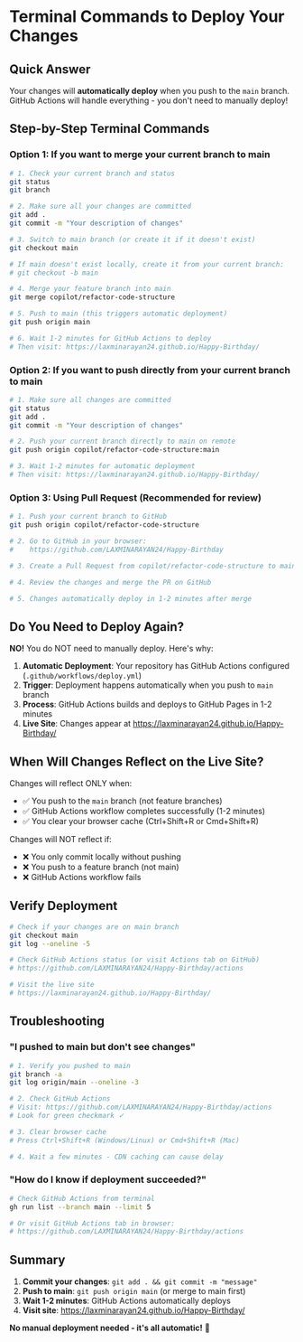 # Terminal Commands to Deploy Your Changes

## Quick Answer

Your changes will **automatically deploy** when you push to the `main` branch. GitHub Actions will handle everything - you don't need to manually deploy!

## Step-by-Step Terminal Commands

### Option 1: If you want to merge your current branch to main

```bash
# 1. Check your current branch and status
git status
git branch

# 2. Make sure all your changes are committed
git add .
git commit -m "Your description of changes"

# 3. Switch to main branch (or create it if it doesn't exist)
git checkout main

# If main doesn't exist locally, create it from your current branch:
# git checkout -b main

# 4. Merge your feature branch into main
git merge copilot/refactor-code-structure

# 5. Push to main (this triggers automatic deployment)
git push origin main

# 6. Wait 1-2 minutes for GitHub Actions to deploy
# Then visit: https://laxminarayan24.github.io/Happy-Birthday/
```

### Option 2: If you want to push directly from your current branch to main

```bash
# 1. Make sure all changes are committed
git status
git add .
git commit -m "Your description of changes"

# 2. Push your current branch directly to main on remote
git push origin copilot/refactor-code-structure:main

# 3. Wait 1-2 minutes for automatic deployment
# Then visit: https://laxminarayan24.github.io/Happy-Birthday/
```

### Option 3: Using Pull Request (Recommended for review)

```bash
# 1. Push your current branch to GitHub
git push origin copilot/refactor-code-structure

# 2. Go to GitHub in your browser:
#    https://github.com/LAXMINARAYAN24/Happy-Birthday

# 3. Create a Pull Request from copilot/refactor-code-structure to main

# 4. Review the changes and merge the PR on GitHub

# 5. Changes automatically deploy in 1-2 minutes after merge
```

## Do You Need to Deploy Again?

**NO!** You do NOT need to manually deploy. Here's why:

1. **Automatic Deployment**: Your repository has GitHub Actions configured (`.github/workflows/deploy.yml`)
2. **Trigger**: Deployment happens automatically when you push to `main` branch
3. **Process**: GitHub Actions builds and deploys to GitHub Pages in 1-2 minutes
4. **Live Site**: Changes appear at https://laxminarayan24.github.io/Happy-Birthday/

## When Will Changes Reflect on the Live Site?

Changes will reflect ONLY when:
- ✅ You push to the `main` branch (not feature branches)
- ✅ GitHub Actions workflow completes successfully (1-2 minutes)
- ✅ You clear your browser cache (Ctrl+Shift+R or Cmd+Shift+R)

Changes will NOT reflect if:
- ❌ You only commit locally without pushing
- ❌ You push to a feature branch (not main)
- ❌ GitHub Actions workflow fails

## Verify Deployment

```bash
# Check if your changes are on main branch
git checkout main
git log --oneline -5

# Check GitHub Actions status (or visit Actions tab on GitHub)
# https://github.com/LAXMINARAYAN24/Happy-Birthday/actions

# Visit the live site
# https://laxminarayan24.github.io/Happy-Birthday/
```

## Troubleshooting

### "I pushed to main but don't see changes"

```bash
# 1. Verify you pushed to main
git branch -a
git log origin/main --oneline -3

# 2. Check GitHub Actions
# Visit: https://github.com/LAXMINARAYAN24/Happy-Birthday/actions
# Look for green checkmark ✓

# 3. Clear browser cache
# Press Ctrl+Shift+R (Windows/Linux) or Cmd+Shift+R (Mac)

# 4. Wait a few minutes - CDN caching can cause delay
```

### "How do I know if deployment succeeded?"

```bash
# Check GitHub Actions from terminal
gh run list --branch main --limit 5

# Or visit GitHub Actions tab in browser:
# https://github.com/LAXMINARAYAN24/Happy-Birthday/actions
```

## Summary

1. **Commit your changes**: `git add . && git commit -m "message"`
2. **Push to main**: `git push origin main` (or merge to main first)
3. **Wait 1-2 minutes**: GitHub Actions automatically deploys
4. **Visit site**: https://laxminarayan24.github.io/Happy-Birthday/

**No manual deployment needed - it's all automatic!** 🚀
